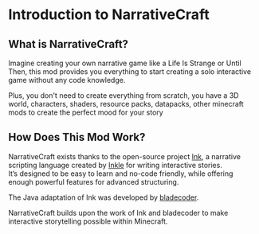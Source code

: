 # Introduction to NarrativeCraft

## What is NarrativeCraft?

Imagine creating your own narrative game like a Life Is Strange or Until Then, this mod provides you everything to start creating a solo interactive game without any code knowledge.

Plus, you don't need to create everything from scratch, you have a 3D world, characters, shaders, resource packs, datapacks, other minecraft mods to create the perfect mood for your story

## How Does This Mod Work?

NarrativeCraft exists thanks to the open-source project [Ink](https://github.com/inkle/ink), a narrative scripting language created by [Inkle](https://www.inklestudios.com) for writing interactive stories.  
It’s designed to be easy to learn and no-code friendly, while offering enough powerful features for advanced structuring.

The Java adaptation of Ink was developed by [bladecoder](https://github.com/bladecoder).

NarrativeCraft builds upon the work of Ink and bladecoder to make interactive storytelling possible within Minecraft.
